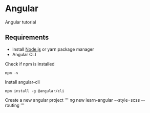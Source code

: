 # Angular

Angular tutorial

## Requirements
- Install [Node.js](https://nodejs.org/en/) or yarn package manager
- Angular CLI

Check if npm is installed
```
npm -v
```
Install angular-cli
```
npm install -g @angular/cli
```
Create a new angular project
'''
ng new learn-angular --style=scss --routing
'''
